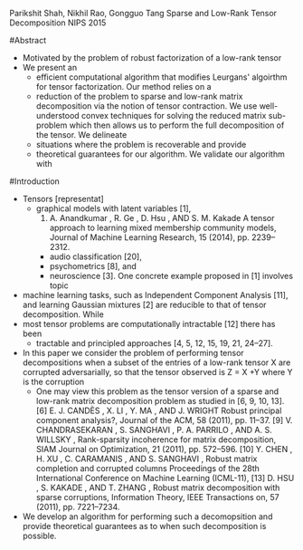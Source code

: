 Parikshit Shah, Nikhil Rao, Gongguo Tang
Sparse and Low-Rank Tensor Decomposition 
NIPS 2015

#Abstract

* Motivated by the problem of robust factorization of a low-rank tensor
* We present an 
  * efficient computational algorithm that modifies Leurgans' algoirthm for
    tensor factorization. Our method relies on a 
  * reduction of the problem to sparse and low-rank matrix decomposition via
    the notion of tensor contraction. We use well-understood convex techniques
    for solving the reduced matrix sub-problem which then allows us to perform
    the full decomposition of the tensor. We delineate 
  * situations where the problem is recoverable and provide 
  * theoretical guarantees for our algorithm. We validate our algorithm with

#Introduction

* Tensors [representat] 
  * graphical models with latent variables [1], 
    1. A. Anandkumar , R. Ge , D. Hsu , AND S. M. Kakade
      A tensor approach to learning mixed membership community models, 
      Journal of Machine Learning Research, 15 (2014), pp. 2239–2312.
    * audio classification [20],
    * psychometrics [8], and 
    * neuroscience [3]. One concrete example proposed in [1] involves topic
* machine learning tasks, 
  such as Independent Component Analysis [11], and 
  learning Gaussian mixtures [2] 
  are reducible to that of tensor decomposition.  While 
* most tensor problems are computationally intractable [12] there has been
  * tractable and principled approaches [4, 5, 12, 15, 19, 21, 24–27].
* In this paper we consider the problem of performing tensor decompositions
  when a subset of the entries of a low-rank tensor X are corrupted
  adversarially, so that the tensor observed is Z = X +Y where Y is the
  corruption
  * One may view this problem as the tensor version of a sparse and low-rank
    matrix decomposition problem as studied in [6, 9, 10, 13]. 
  [6] E. J. CANDÈS , X. LI , Y. MA , AND J. WRIGHT
  Robust principal component analysis?, 
  Journal of the ACM, 58 (2011), pp. 11–37.
  [9] V. CHANDRASEKARAN , S. SANGHAVI , P. A. PARRILO , AND A. S. WILLSKY ,
  Rank-sparsity incoherence for matrix decomposition, 
  SIAM Journal on Optimization, 21 (2011), pp.  572–596.
  [10] Y. CHEN , H. XU , C. CARAMANIS , AND S. SANGHAVI , 
  Robust matrix completion and corrupted columns
  Proceedings of the 28th International Conference on Machine Learning
  (ICML-11), 
  [13] D. HSU , S. KAKADE , AND T. ZHANG , 
  Robust matrix decomposition with sparse corruptions, 
  Information Theory, IEEE Transactions on, 57 (2011), pp. 7221–7234.
* We develop an algorithm for performing such a decomopsition and provide
theoretical guarantees as to when such decomposition is possible.
